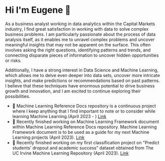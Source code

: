 # Hi I'm Eugene 👋

As a business analyst working in data analytics within the Capital Markets industry, I find great satisfaction in working with data to solve complex business problems. I am particularly passionate about the process of data analysis itself, as it enables me to unravel complex problems and uncover meaningful insights that may not be apparent on the surface. This often involves asking the right questions, identifying patterns and trends, and connecting disparate pieces of information to uncover hidden opportunities or risks.

Additionally, I have a strong interest in Data Science and Machine Learning, which allows me to delve even deeper into data sets, uncover more intricate insights, and make predictions or recommendations based on past patterns. I believe that these techniques have enormous potential to drive business growth and innovation, and I am excited to continue exploring their possibilities.

- 🔭 Machine Learning Reference Docs repository is a continuous project where I keep anything that I find important to note or to consider while learning Machine Learning.(April 2023 - ) [Link](https://github.com/eugene-kbl/Machine-Learning-Reference-Docs)
- 💪 Recently finished working on Machine Learning Framework document within Machine Learning Reference Docs repository. Machine Learning Framework document is to be used as a guide for my next Machine Learning projects (April 2023). [Link](https://github.com/eugene-kbl/Machine-Learning-Reference-Docs/tree/main/Machine-Learning-Framework)
- 💪 Recently finished working on my first classification project on "Predict students' dropout and academic success” dataset obtained from The UC Irvine Machine Learning Repository (April 2023). [Link](https://github.com/eugene-kbl/Predicting-Student-Dropout-and-Academic-Success) 
